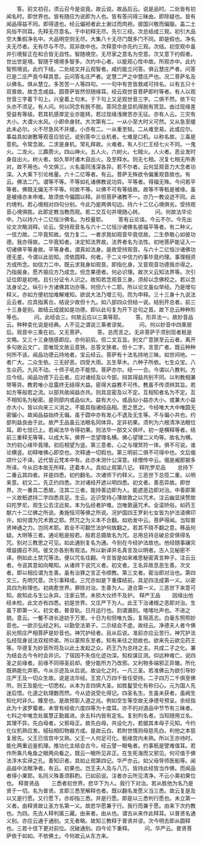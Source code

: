 <!-- { "loadSidebar": true } -->
　　答。前文初召。须云召今是说竟。故云说。故品后云。说是品时。二处皆有初闻名时。即世界也。皆有随应为说即为人也。皆有答问得三昧由。即除疑也。皆有闻品得益不同。即得道也。经云偏袒者此土谢过而肉袒。彼国兴敬而偏服。盖二土风俗不同耳。先释无尽意名。于中初释无尽。先引三经。次总结成三观。初引大品空大集假净名中。大品明空则无尽。大集八十无尽门既多门不同。即是假也。净名夫无尽者。无有尽与不尽。双非故中也。次释意中亦先约三观。次结。初空观中虽并引境智正在和合皆无自性。智随境空。无尽家之意名为空意。次又意下约假者。世出世是境。智随于境境多智多。次约中心者。以能观心性中故。所观亦中。此约智照境说。此约下结。二处结文并云观智者。咸约能立问答。俱云慧庄严者。问答已是二庄严竟今释其意。云问答名庄严者。定慧二严之中慧庄严也。况二菩萨名及以佛名。俱从慧立。多苦苦一人等四句。一一句中有苦皆救咸可持名。以有五只十双普故。故念念咸益。圆菩萨皆然但随缘耳。经云观世音菩萨即时等者。有人以观世音三字着下句上。兴皇着上句末。于下句上又足观世音三字。二俱不然。依下句头亦不须足。有人问。何以同念有脱不脱。答同念是显机得脱有冥显。由过现缘差受益有等级。若其机感厚定业亦能转。若过现缘浅微苦亦无征。亦有人云。三灾有大小。大谓火水风。小即命身财。大次第有二。一从小至大时义可然。又从急至缓此未必尔。火不尽急风不并缓。小亦有二。一从重至轻。二从难至易。此或应尔。事益具如谢敷等观音应验记。说别答中三业机者。七难是口机。以称名故。三毒是意机。令常念故。二求是身机。常礼拜故。火难者。有人引仁王经七火不同。一鬼火。二龙火。三霹雳火。四山神火。五人火。六树火。七贼火。人火者。恶业发时身自出火。树火者。如久旱时诸木自出火。及至释水。则无七相。况复七相无所表对。故不用也。今文俱三。火名虽同浅深各异。若不尔者。云何显观音力大念者功深。入大乘下引论格量。六十二亿等者。有云。菩萨无殊欲令偏重观音故也。有云。佛法二门。谓等不等。不等如礼诸佛教说功异。平等者。得福无殊。今问若平等者。佛既无偏无不平等。何故不等。以佛不可有等级故。故等不等秖是被缘。虽是被缘亦未申难。故须依今偏圆以释。非但菩萨诸教不一。亦乃一教设迹不同。此约境判。若心境相对四句分别。今此乃是两俱句边。持六十二亿心境俱劣。受持观音心境俱胜。此即定教当教而观。若二交互句并境随心转。
　　问。何故法华论中。乃以持六十二亿恒沙佛名。为校量耶。
　　答有云论误。今云不尔。今先出论文次略消释。论云。受持观音名与六十二亿恒沙诸佛名彼福平等者。有二种义。一信力故。二毕竟知故。信力复二。一者求我如观音毕竟信故。二生恭敬心如彼功德。我亦得故。二毕竟知者。决定知法界故。法界者名为法性。初地菩萨能证入一切诸佛平等身故。平等身者。谓真如法身。是故受持观音。与六十二亿恒沙诸佛功德无差。今谓以此验知。须依圆释。何者。于二义中信力约事毕竟约理。事理相资方成所念。如信力二中。既云求我身如观音。即指化身。又音观音功德我亦得之。乃指报身。愿齐报应方乃成念。但念果德者。何必识理。故次义云知法界等。次引证位即是初地。且引分证令人识之。故知若念观音三身。须却以念佛校之。若以念法身论之。纵引十方诸佛其功亦等。何但六十二耶。所以论文虽似举经。乃是增句释义。亦如方便初加难解难知。欲说大法乃增三句。而为申释。三十三身十九说法云云者。应具指离合。结说少故但十九。如八部四众但结一说。结别开总者。前三十三身是别。故结云成就如是功德。即以此句复为开下总句之首。故下总云种种形等也。
　　问。此经会三。何故云应以三乘等耶。
　　答。形异法一。故妙音品云。种种变化说是经典。人不见之谓说三乘者谬矣。
　　问。何以妙音中四乘居后。观音中三乘在初。又无菩萨。
　　答。总而言之。无非菩萨于须别现者秖是文略。又三十三身随感即应。亦何前后。但二文互显。别文广意狭至云云者。离开多句故云文广。意唯现文故云意狭。总答文狭者。但十二字。言意广者。既云种种何所不该。闻品功德云持地者。宝云经云。菩萨有十法名持地三昧。如世间地。一者广大。二众生依。三无好恶。四受大雨。五生草木。六种子所依。七生众宝。八生众药。九风不动。十师子吼亦不能惊。菩萨亦尔。经一一合。今谓以八教判。方应今经。闻品功德下云云者。应对诸经及以今部。辩其得益共别不同。以判教相兼带等异。教若唯小显露终无结得大益。密得大益教不可传。教虽不传须辨其旨。若如方等般若之流。以部共故闻益亦共。则具显密及以不定。互相知者名为不定。互不相知名为秘密。是则部内或品似大。益有大小。或品似小益亦大小。或兼大小益亦大小。皆以向来三义消之。不能具指诸经品相。思之思之。今经唯大大中唯圆无密偏小。故闻品益始终无偏。虽于圆中亦有发心不退及无生等。不与偏小共也。约部判益良由于此。故严王品虽云法眼名同体异。定非初果。须判为六根清净法眼位耳。即七信已上。若闻法华令得初果。则法华一部文义俱坏。初一是横释等者。结前三重释无等等。以成大车。佛界一念望理名横。佛心望理二义均等。故名为横。次约初心缘毕竟理。初后相望为竖。第三意者。心之与理冥符一体。俱不可说。谁论横竖。初释唯佛心即空也。次释通一切假也。第三明前二俱不可得中也。文后偈颂什公不译。近代皆云梵本中有。此亦未测什公深意。续僧传中云。偈是阇那掘多所译。今从旧本故无所释。还着本人。具如止观第八记。
释陀罗尼品
　　总持下二番云其四者。并是四悉。初约翻名。次诸师下约释义。三恶世下总揽二重。以明来意。初又二。先正约四悉。次对诸经开遮以明四悉。初文者。善恶异故。即世界。次一番具二悉故。注其二三者。能持善边即为人。能遮恶边即对治。中善即第一义故秖遮持二字四悉具足。生云。近识受持心薄故敦之以咒术。注云幽显挟赞故曰陀罗尼。观生公去注远矣。本为弘经者护难。岂唯敦逼咒术。全滥矫俗。如药王献六十二亿佛之所说。勇施恒河等佛之所说。况护国四王罗刹七女皆为护法请佛印许。如何谓为咒术敦之耶。然咒之为义本不合翻。如劝发中云。菩萨得闻。当知普贤神通之力。岂同术耶。若全不可翻竺法护何故翻之。若其不晓不翻之意。移品何疑。大明等三者。通论秖是般若。般若总摄故名为咒。总用总持总破总安俱得名咒。别对三教思之可见。如此通别复名为通。今别在今经护法故也。他经随事禳灾增益摄召不同。彼文亦各别有观法。所以新译并名真言及以明者。古人见秘密不译。例如此土禁咒等法。便以咒名往翻。今言皆是如来难思秘密真言种子。注云云者。令说其意如向略知。从诸师下说咒义者。初文者。王名异故息恶生善。次文者。即以相应谓为生善。虽有治罪之言正令顺教。第三文者。密治即对治也。第四文三。先明咒意。次引事释成。三咒亦如是下重牒结前。具足四法成第一义。以密具四为称理也。初病愈世界。罪除对治。生善为人。道合第一义。三恶世下来意可知。故知此与生公永异。注家云赞。未损大仪终不及护。
释严王品
　　因缘出他经未检。此文亦有四悉。初是世界。又庄严下为人。此王下治诸根之恶即对治。生虽下即第一义。初文者。晷音轨。日月运行也。刻谓漏刻。喀喀吐声也。不进之貌。意云。一餐不进长途妨于万里。十日为旬但唯九饭。复阻高志。白毫东照照妙音也。一欲示弘经之利。以勖受法弟子。二示结会不虚。故经云。净德夫人者今佛前光照庄严相菩萨是妙音也。神咒护经者。且从后说。准前亦应云苦行。神咒护法弘经现身说法双规师弟。所以蒙照东至者。知有来往之勋故也。欲来先云欲见药王等。华德复为妙音所将及以此土发起之众。药王乃为总持之主。共成二子之化。兼为结会古今令时会并识。了宿因不失信化迹功深。知权谋叵测。仰远种难亡。说四圣之前缘者。前缘不同得圣前却。便分能所方乃改邪。又利物多端邪正异辙。所化既熟能化弃邪。今从示迹及从后说。故设化之时。一凡三圣。若准佛云为欲引导妙庄严王及一切众生故。说是法华经。王宫八万四千皆任受持。二子四万二千俱至佛所。则王及能化一切悉权。从本为言四俱大圣。如胜鬘受化有称归心。元为国人先迷后悟。化道之轨理数而然。今从迹说受化得记。四圣名生。生虽未获者。虽阙生知化时非久。臻至也。是故预彰入道之兆。例如空生等空故无诤德号预呈。余经指此为十波罗蜜者。未曾有经收六度四等为十度耳。亦不的对道品中节节有三昧者。七科之中唯念处属慧正勤属进。余五科内皆有定名。复别列名者。当知随用立名。其理不异。先白母者。父邪母正。故先白母。共设化方。若据其本母子元知。今约化仪机熟应发。槌砧相扣物器方成。是故云白。若附世情则母慈先白。利他之本慈复居先。父王已信宫中又熟。父王一人何足可化。秖缘宫内未熟。所以王亦待时。能化两重远鉴机理。推功化主结会古今。经云譬一眼龟者。约事秖是譬难值耳。若作所乘凡龟鱼之眼两向看之。既云一眼所见非正。在生死海而又邪见。何可值于佛法浮木实谛之孔。善知识者。具如止观第四记。华严亦云。如父母导师医船等。闻品益中法眼净者。有云。初果也。岂王夫人及与八万。皆持此经皆当作佛。而闻品者得小果耶。名同义殊善须斟酌。已如前说。注者亦云所见清净。不云小乘初果位也。
释普贤品
　　三悉者初世界。悲华下为人。我行下对治。若从胜他为名乃是贤于一切。名为普贤。言即三悉至解释也者。既以翻名发愿义当三悉。故云复是及以又是行愿。又行愿下。亦却指三悉。并是行愿。即是以三悉判行愿也。未立第一义者。由释贤故让圣方名第一义。故悲华愿兼于行。我行而兼于愿。由来下次约教也。为四。先古人释判属三藏。由来者。由从也。谓古从来作此释耳。以普贤名通义别。亦应云通于通别。文无者略。故知三教释于普贤并谬。次今明去即从圆释也。三若十信下更对前位。况破通别。四今论下重释。
　　问。华严云。普贤菩萨依于如如。不依佛土。今何故云从东方来。
